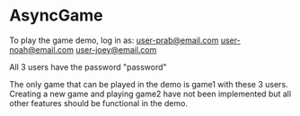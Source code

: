 # AsyncGame
To play the game demo, log in as:
user-prab@email.com
user-noah@email.com
user-joey@email.com

All 3 users have the password "password"

The only game that can be played in the demo is game1 with these 3 users.  Creating a new game and playing game2 have not been implemented but all other features should be functional in the demo.
